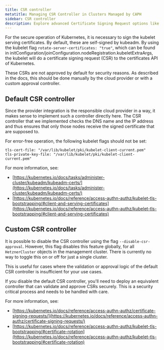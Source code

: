 ```yaml
---
title: CSR controller
metatitle: Managing CSR Controller in Clusters Managed by CAPH
sidebar: CSR controller
description: Explore advanced Certificate Signing Request options like using a custom CSR controller in Kubernetes clusters managed by CAPH.
---
```


For the secure operation of Kubernetes, it is necessary to sign the kubelet serving certificates. By default, these are self-signed by kubeadm. By using the kubelet flag `rotate-server-certificates: "true"`, which can be found in initConfiguration/joinConfiguration.nodeRegistration.kubeletExtraArgs, the kubelet will do a certificate signing request (CSR) to the certificates API of Kubernetes.

These CSRs are not approved by default for security reasons. As described in the docs, this should be done manually by the cloud provider or with a custom approval controller.

## Default CSR controller

Since the provider integration is the responsible cloud provider in a way, it makes sense to implement such a controller directly here. The CSR controller that we implemented checks the DNS name and the IP address and thus ensures that only those nodes receive the signed certificate that are supposed to.

For error-free operation, the following kubelet flags should not be set:

```shell
tls-cert-file: "/var/lib/kubelet/pki/kubelet-client-current.pem"
tls-private-key-file: "/var/lib/kubelet/pki/kubelet-client-current.pem"
```

For more information, see:

- [https://kubernetes.io/docs/tasks/administer-cluster/kubeadm/kubeadm-certs/](https://kubernetes.io/docs/tasks/administer-cluster/kubeadm/kubeadm-certs/)
- [https://kubernetes.io/docs/reference/access-authn-authz/kubelet-tls-bootstrapping/#client-and-serving-certificates](https://kubernetes.io/docs/reference/access-authn-authz/kubelet-tls-bootstrapping/#client-and-serving-certificates)

## Custom CSR controller

It is possible to disable the CSR controller using the flag `--disable-csr-approval`. However, this flag disables this feature globally, for all `HetznerCluster` objects in the management cluster. There is currently no way to toggle this on or off for just a single cluster.

This is useful for cases where the validation or approval logic of the default CSR controller is insufficient for your use cases.

If you disable the default CSR controller, you'll need to deploy an equivalent controller that can validate and approve CSRs securely. This is a security critical process and needs to be handled with care.

For more information, see:

- [https://kubernetes.io/docs/reference/access-authn-authz/certificate-signing-requests/](https://kubernetes.io/docs/reference/access-authn-authz/certificate-signing-requests/)
- [https://kubernetes.io/docs/reference/access-authn-authz/kubelet-tls-bootstrapping/#certificate-rotation](https://kubernetes.io/docs/reference/access-authn-authz/kubelet-tls-bootstrapping/#certificate-rotation)
